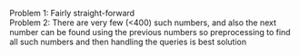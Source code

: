 Problem 1: Fairly straight-forward  
Problem 2: There are very few (<400) such numbers, and also the next number can be found using the previous numbers so preprocessing to find all such numbers and then handling the queries is best solution
